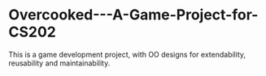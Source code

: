 # Overcooked---A-Game-Project-for-CS202
This is a game development project, with OO designs for extendability, reusability and maintainability.
